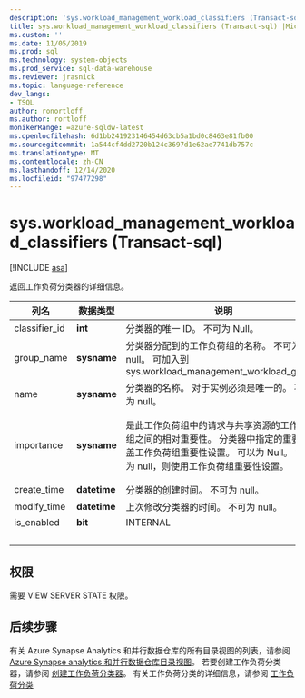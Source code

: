```yaml
---
description: 'sys.workload_management_workload_classifiers (Transact-sql) '
title: sys.workload_management_workload_classifiers (Transact-sql) |Microsoft Docs
ms.custom: ''
ms.date: 11/05/2019
ms.prod: sql
ms.technology: system-objects
ms.prod_service: sql-data-warehouse
ms.reviewer: jrasnick
ms.topic: language-reference
dev_langs:
- TSQL
author: ronortloff
ms.author: rortloff
monikerRange: =azure-sqldw-latest
ms.openlocfilehash: 6d1bb241923146454d63cb5a1bd0c8463e81fb00
ms.sourcegitcommit: 1a544cf4dd2720b124c3697d1e62ae7741db757c
ms.translationtype: MT
ms.contentlocale: zh-CN
ms.lasthandoff: 12/14/2020
ms.locfileid: "97477298"
---
```

# <a name="sysworkload_management_workload_classifiers-transact-sql"></a>sys.workload_management_workload_classifiers (Transact-sql) 

[!INCLUDE [asa](../../includes/applies-to-version/asa.md)]

 返回工作负荷分类器的详细信息。  
  
|列名|数据类型|说明|范围|  
|-----------------|---------------|-----------------|-----------|
|classifier_id|**int**|分类器的唯一 ID。 不可为 Null。||
group_name|**sysname**|分类器分配到的工作负荷组的名称。 不可为 null。 可加入到 sys.workload_management_workload_groups ||
name|**sysname**|分类器的名称。 对于实例必须是唯一的。 不可为 null。||
|importance|**sysname**|是此工作负荷组中的请求与共享资源的工作负荷组之间的相对重要性。  分类器中指定的重要性覆盖工作负荷组重要性设置。 可以为 Null。  如果为 null，则使用工作负荷组重要性设置。|low、below_normal、normal (默认) 、above_normal、高 |
|create_time|**datetime**|分类器的创建时间。 不可为 null。||
modify_time|**datetime**|上次修改分类器的时间。 不可为 null。||
is_enabled|**bit**|INTERNAL||
|&nbsp;||||
  
## <a name="permissions"></a>权限

需要 VIEW SERVER STATE 权限。

## <a name="next-steps"></a>后续步骤

 有关 Azure Synapse Analytics 和并行数据仓库的所有目录视图的列表，请参阅 [Azure Synapse analytics 和并行数据仓库目录视图](../../relational-databases/system-catalog-views/sql-data-warehouse-and-parallel-data-warehouse-catalog-views.md)。 若要创建工作负荷分类器，请参阅 [创建工作负荷分类器](../../t-sql/statements/create-workload-classifier-transact-sql.md)。 有关工作负荷分类的详细信息，请参阅 [工作负荷分类](/azure/sql-data-warehouse/sql-data-warehouse-workload-classification)
